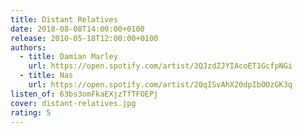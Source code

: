 ```yaml
---
title: Distant Relatives
date: 2018-08-08T14:00:00+0100
release: 2010-05-18T12:00:00+0100
authors:
  - title: Damian Marley
    url: https://open.spotify.com/artist/3QJzdZJYIAcoET1GcfpNGi
  - title: Nas
    url: https://open.spotify.com/artist/20qISvAhX20dpIbOOzGK3q
listen_of: 63bs3omFkaEXjzTfTFOEPj
cover: distant-relatives.jpg
rating: 5
---
```

